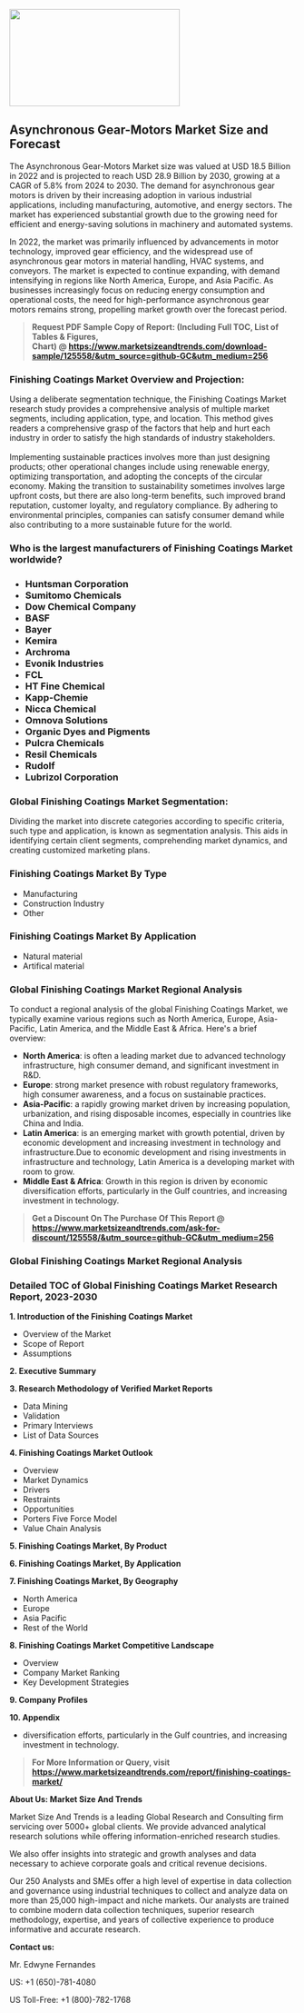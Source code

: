 <p><img class="alignnone size-medium wp-image-20088" src="https://ffe5etoiles.com/wp-content/uploads/2024/12/MST1-300x171.png" alt="" width="300" height="171" /></p><h2>Asynchronous Gear-Motors Market Size and Forecast</h2><p>The Asynchronous Gear-Motors Market size was valued at USD 18.5 Billion in 2022 and is projected to reach USD 28.9 Billion by 2030, growing at a CAGR of 5.8% from 2024 to 2030. The demand for asynchronous gear motors is driven by their increasing adoption in various industrial applications, including manufacturing, automotive, and energy sectors. The market has experienced substantial growth due to the growing need for efficient and energy-saving solutions in machinery and automated systems.</p><p>In 2022, the market was primarily influenced by advancements in motor technology, improved gear efficiency, and the widespread use of asynchronous gear motors in material handling, HVAC systems, and conveyors. The market is expected to continue expanding, with demand intensifying in regions like North America, Europe, and Asia Pacific. As businesses increasingly focus on reducing energy consumption and operational costs, the need for high-performance asynchronous gear motors remains strong, propelling market growth over the forecast period.</p></p><blockquote id="" class=""><strong>Request PDF Sample Copy of Report: (Including Full TOC, List of Tables &amp; Figures, Chart)&nbsp;@&nbsp;<strong><a href="https://www.marketsizeandtrends.com/download-sample/125558/&utm_source=github-GC&utm_medium=256" target="_blank">https://www.marketsizeandtrends.com/download-sample/125558/&utm_source=github-GC&utm_medium=256</a></strong></strong></blockquote><h3 id="" class="">Finishing Coatings Market&nbsp;Overview and Projection:</h3><p id="" class="">Using a deliberate segmentation technique, the Finishing Coatings Market research study provides a comprehensive analysis of multiple market segments, including application, type, and location. This method gives readers a comprehensive grasp of the factors that help and hurt each industry in order to satisfy the high standards of industry stakeholders. <br /> <br />Implementing sustainable practices involves more than just designing products; other operational changes include using renewable energy, optimizing transportation, and adopting the concepts of the circular economy. Making the transition to sustainability sometimes involves large upfront costs, but there are also long-term benefits, such improved brand reputation, customer loyalty, and regulatory compliance. By adhering to environmental principles, companies can satisfy consumer demand while also contributing to a more sustainable future for the world.</p><h3 id="" class="">Who is the largest manufacturers of&nbsp;Finishing Coatings Market worldwide?</h3><h3 class=""><p><ul><li>Huntsman Corporation </li><li> Sumitomo Chemicals </li><li> Dow Chemical Company </li><li> BASF </li><li> Bayer </li><li> Kemira </li><li> Archroma </li><li> Evonik Industries </li><li> FCL </li><li> HT Fine Chemical </li><li> Kapp-Chemie </li><li> Nicca Chemical </li><li> Omnova Solutions </li><li> Organic Dyes and Pigments </li><li> Pulcra Chemicals </li><li> Resil Chemicals </li><li> Rudolf </li><li> Lubrizol Corporation</li></ul></p></h3><h3 id="" class="">Global&nbsp;Finishing Coatings Market Segmentation:</h3><p id="" class="">Dividing the market into discrete categories according to specific criteria, such type and application, is known as segmentation analysis. This aids in identifying certain client segments, comprehending market dynamics, and creating customized marketing plans.</p><h3 id="" class="">Finishing Coatings Market&nbsp;By Type</h3><p><p><ul><li>Manufacturing</li><li> Construction Industry</li><li> Other</p></li></ul></p></p><h3 id="" class="">Finishing Coatings Market&nbsp;By Application</h3><p class=""><p><ul><li>Natural material</li><li> Artifical material</li></ul></p></p><h3 id="" class="">Global Finishing Coatings Market Regional Analysis</h3><p id="" class="">To conduct a regional analysis of the global Finishing Coatings Market, we typically examine various regions such as North America, Europe, Asia-Pacific, Latin America, and the Middle East &amp; Africa. Here's a brief overview:</p><ul><li><strong>North America</strong>: is often a leading market due to advanced technology infrastructure, high consumer demand, and significant investment in R&amp;D.</li><li><strong>Europe</strong>: strong market presence with robust regulatory frameworks, high consumer awareness, and a focus on sustainable practices.</li><li><strong>Asia-Pacific</strong>: a rapidly growing market driven by increasing population, urbanization, and rising disposable incomes, especially in countries like China and India.</li><li><strong>Latin America</strong>: is an emerging market with growth potential, driven by economic development and increasing investment in technology and infrastructure.Due to economic development and rising investments in infrastructure and technology, Latin America is a developing market with room to grow.</li><li><strong>Middle East &amp; Africa</strong>: Growth in this region is driven by economic diversification efforts, particularly in the Gulf countries, and increasing investment in technology.</li></ul><blockquote id="" class=""><strong>Get a Discount On The Purchase Of This Report @ <strong><a href="https://www.marketsizeandtrends.com/ask-for-discount/125558/&utm_source=github-GC&utm_medium=256" target="_blank">https://www.marketsizeandtrends.com/ask-for-discount/125558/&utm_source=github-GC&utm_medium=256</a></strong></strong></blockquote><h3 id="" class="">Global Finishing Coatings Market Regional Analysis</h3><h3 id="" class="">Detailed TOC of Global Finishing Coatings Market Research Report, 2023-2030</h3><p id="" class=""><strong>1. Introduction of the Finishing Coatings Market</strong></p><ul><li>Overview of the Market</li><li>Scope of Report</li><li>Assumptions</li></ul><p id="" class=""><strong>2. Executive Summary</strong></p><p id="" class=""><strong>3. Research Methodology of Verified Market Reports</strong></p><ul><li>Data Mining</li><li>Validation</li><li>Primary Interviews</li><li>List of Data Sources</li></ul><p id="" class=""><strong>4. Finishing Coatings Market Outlook</strong></p><ul><li>Overview</li><li>Market Dynamics</li><li>Drivers</li><li>Restraints</li><li>Opportunities</li><li>Porters Five Force Model</li><li>Value Chain Analysis</li></ul><p id="" class=""><strong>5. Finishing Coatings Market, By Product</strong></p><p id="" class=""><strong>6. Finishing Coatings Market, By Application</strong></p><p id="" class=""><strong>7. Finishing Coatings Market, By Geography</strong></p><ul><li>North America</li><li>Europe</li><li>Asia Pacific</li><li>Rest of the World</li></ul><p id="" class=""><strong>8. Finishing Coatings Market Competitive Landscape</strong></p><ul><li>Overview</li><li>Company Market Ranking</li><li>Key Development Strategies</li></ul><p id="" class=""><strong>9. Company Profiles</strong></p><p id="" class=""><strong>10. Appendix</strong></p><ul><li>diversification efforts, particularly in the Gulf countries, and increasing investment in technology.</li></ul><blockquote id="" class=""><strong>For More Information or Query, visit <strong><strong><a href="https://www.marketsizeandtrends.com/report/finishing-coatings-market/" target="_blank">https://www.marketsizeandtrends.com/report/finishing-coatings-market/</a></strong></strong></strong></blockquote><p id="" class=""><strong>About Us: Market Size And Trends</strong></p><p id="" class="">Market Size And Trends is a leading Global Research and Consulting firm servicing over 5000+ global clients. We provide advanced analytical research solutions while offering information-enriched research studies.</p><p id="" class="">We also offer insights into strategic and growth analyses and data necessary to achieve corporate goals and critical revenue decisions.</p><p id="" class="">Our 250 Analysts and SMEs offer a high level of expertise in data collection and governance using industrial techniques to collect and analyze data on more than 25,000 high-impact and niche markets. Our analysts are trained to combine modern data collection techniques, superior research methodology, expertise, and years of collective experience to produce informative and accurate research.</p><p id="" class=""><strong>Contact us:</strong></p><p id="" class="">Mr. Edwyne Fernandes</p><p id="" class="">US: +1 (650)-781-4080</p><p id="" class="">US Toll-Free: +1 (800)-782-1768</p>
